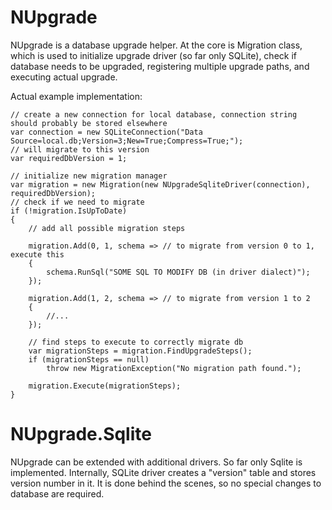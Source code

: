 NUpgrade
========

NUpgrade is a database upgrade helper. At the core is Migration class, which
is used to initialize upgrade driver (so far only SQLite), check if database needs to be upgraded,
registering multiple upgrade paths, and executing actual upgrade.

Actual example implementation:

	// create a new connection for local database, connection string should probably be stored elsewhere
	var connection = new SQLiteConnection("Data Source=local.db;Version=3;New=True;Compress=True;");
	// will migrate to this version
	var requiredDbVersion = 1;

	// initialize new migration manager
	var migration = new Migration(new NUpgradeSqliteDriver(connection), requiredDbVersion);
	// check if we need to migrate
	if (!migration.IsUpToDate)
	{
		// add all possible migration steps

		migration.Add(0, 1, schema => // to migrate from version 0 to 1, execute this
		{
			schema.RunSql("SOME SQL TO MODIFY DB (in driver dialect)");
		});

		migration.Add(1, 2, schema => // to migrate from version 1 to 2
		{
			//...
		});

		// find steps to execute to correctly migrate db
		var migrationSteps = migration.FindUpgradeSteps();
		if (migrationSteps == null)
			throw new MigrationException("No migration path found.");

		migration.Execute(migrationSteps);
	}

NUpgrade.Sqlite
===============

NUpgrade can be extended with additional drivers. So far only Sqlite is implemented.
Internally, SQLite driver creates a "version" table and stores version number in it. It is done behind the scenes, so no
special changes to database are required.